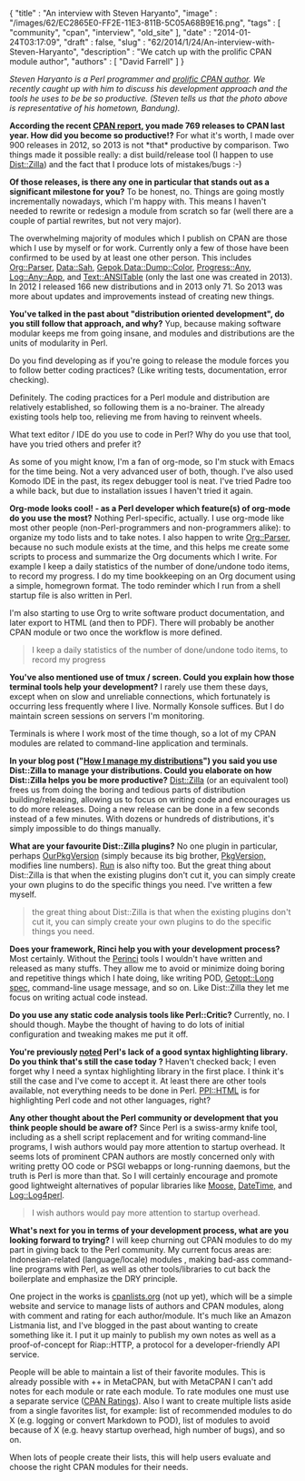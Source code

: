 {
   "title" : "An interview with Steven Haryanto",
   "image" : "/images/62/EC2865E0-FF2E-11E3-811B-5C05A68B9E16.png",
   "tags" : [
      "community",
      "cpan",
      "interview",
      "old_site"
   ],
   "date" : "2014-01-24T03:17:09",
   "draft" : false,
   "slug" : "62/2014/1/24/An-interview-with-Steven-Haryanto",
   "description" : "We catch up with the prolific CPAN module author",
   "authors" : [
      "David Farrell"
   ]
}

*Steven Haryanto is a Perl programmer and [prolific CPAN author](https://metacpan.org/author/SHARYANTO). We recently caught up with him to discuss his development approach and the tools he uses to be be so productive. (Steven tells us that the photo above is representative of his hometown, Bandung).*

**According the recent [CPAN report](http://neilb.org/cpan-report/), you made 769 releases to CPAN last year. How did you become so productive!?**
 For what it's worth, I made over 900 releases in 2012, so 2013 is not \*that\* productive by comparison. Two things made it possible really: a dist build/release tool (I happen to use [Dist::Zilla](https://metacpan.org/pod/Dist::Zilla)) and the fact that I produce lots of mistakes/bugs :-)

**Of those releases, is there any one in particular that stands out as a significant milestone for you?**
 To be honest, no. Things are going mostly incrementally nowadays, which I'm happy with. This means I haven't needed to rewrite or redesign a module from scratch so far (well there are a couple of partial rewrites, but not very major).

The overwhelming majority of modules which I publish on CPAN are those which I use by myself or for work. Currently only a few of those have been confirmed to be used by at least one other person. This includes [Org::Parser](https://metacpan.org/pod/Org::Parser), [Data::Sah](https://metacpan.org/pod/Data:Sah), [Gepok](https://metacpan.org/pod/Gepok),[Data::Dump::Color](https://metacpan.org/pod/Data::Dump::Color), [Progress::Any](https://metacpan.org/pod/Progress::Any), [Log::Any::App](https://metacpan.org/pod/Log::Any::App), and [Text::ANSITable](https://metacpan.org/pod/Text::ANSITable) (only the last one was created in 2013). In 2012 I released 166 new distributions and in 2013 only 71. So 2013 was more about updates and improvements instead of creating new things.

**You've talked in the past about "distribution oriented development", do you still follow that approach, and why?**
 Yup, because making software modular keeps me from going insane, and modules and distributions are the units of modularity in Perl.

Do you find developing as if you're going to release the module forces you to follow better coding practices? (Like writing tests, documentation, error checking).

Definitely. The coding practices for a Perl module and distribution are relatively established, so following them is a no-brainer. The already existing tools help too, relieving me from having to reinvent wheels.

What text editor / IDE do you use to code in Perl? Why do you use that tool, have you tried others and prefer it?

As some of you might know, I'm a fan of org-mode, so I'm stuck with Emacs for the time being. Not a very advanced user of both, though. I've also used Komodo IDE in the past, its regex debugger tool is neat. I've tried Padre too a while back, but due to installation issues I haven't tried it again.

**Org-mode looks cool! - as a Perl developer which feature(s) of org-mode do you use the most?**
 Nothing Perl-specific, actually. I use org-mode like most other people (non-Perl-programmers and non-programmers alike): to organize my todo lists and to take notes. I also happen to write [Org::Parser](https://metacpan.org/pod/Org::Parser), because no such module exists at the time, and this helps me create some scripts to process and summarize the Org documents which I write. For example I keep a daily statistics of the number of done/undone todo items, to record my progress. I do my time bookkeeping on an Org document using a simple, homegrown format. The todo reminder which I run from a shell startup file is also written in Perl.

I'm also starting to use Org to write software product documentation, and later export to HTML (and then to PDF). There will probably be another CPAN module or two once the workflow is more defined.

> I keep a daily statistics of the number of done/undone todo items, to record my progress

**You've also mentioned use of tmux / screen. Could you explain how those terminal tools help your development?**
 I rarely use them these days, except when on slow and unreliable connections, which fortunately is occurring less frequently where I live. Normally Konsole suffices. But I do maintain screen sessions on servers I'm monitoring.

Terminals is where I work most of the time though, so a lot of my CPAN modules are related to command-line application and terminals.

**In your blog post ("[How I manage my distributions](http://blogs.perl.org/users/steven_haryanto/2013/10/how-i-manage-my-perl-distributions.html)") you said you use Dist::Zilla to manage your distributions. Could you elaborate on how Dist::Zilla helps you be more productive?**
 [Dist::Zilla](https://metacpan.org/pod/Dist::Zilla) (or an equivalent tool) frees us from doing the boring and tedious parts of distribution building/releasing, allowing us to focus on writing code and encourages us to do more releases. Doing a new release can be done in a few seconds instead of a few minutes. With dozens or hundreds of distributions, it's simply impossible to do things manually.

**What are your favourite Dist::Zilla plugins?**
 No one plugin in particular, perhaps [OurPkgVersion](https://metacpan.org/pod/Dist::Zilla::Plugin::OurPkgVersion) (simply because its big brother, [PkgVersion,](https://metacpan.org/pod/Dist::Zilla::Plugin::PkgVersion) modifies line numbers). [Run](https://metacpan.org/pod/Dist::Zilla::Plugin::Run) is also nifty too. But the great thing about Dist::Zilla is that when the existing plugins don't cut it, you can simply create your own plugins to do the specific things you need. I've written a few myself.

> the great thing about Dist::Zilla is that when the existing plugins don't cut it, you can simply create your own plugins to do the specific things you need.

**Does your framework, Rinci help you with your development process?**
 Most certainly. Without the [Perinci](https://metacpan.org/pod/Perinci) tools I wouldn't have written and released as many stuffs. They allow me to avoid or minimize doing boring and repetitive things which I hate doing, like writing POD, [Getopt::Long spec](https://metacpan.org/pod/Getopt::Long::Spec), command-line usage message, and so on. Like Dist::Zilla they let me focus on writing actual code instead.

**Do you use any static code analysis tools like Perl::Critic?**
 Currently, no. I should though. Maybe the thought of having to do lots of initial configuration and tweaking makes me put it off.

**You're previously [noted](http://blogs.perl.org/users/steven_haryanto/2012/11/the-sad-state-of-syntax-highlighting-libraries-on-cpan.html) Perl's lack of a good syntax highlighting library. Do you think that's still the case today ?**
 Haven't checked back; I even forget why I need a syntax highlighting library in the first place. I think it's still the case and I've come to accept it. At least there are other tools available, not everything needs to be done in Perl. [PPI::HTML](https://metacpan.org/pod/PPI::HTML) is for highlighting Perl code and not other languages, right?

**Any other thought about the Perl community or development that you think people should be aware of?**
 Since Perl is a swiss-army knife tool, including as a shell script replacement and for writing command-line programs, I wish authors would pay more attention to startup overhead. It seems lots of prominent CPAN authors are mostly concerned only with writing pretty OO code or PSGI webapps or long-running daemons, but the truth is Perl is more than that. So I will certainly encourage and promote good lightweight alternatives of popular libraries like [Moose,](https://metacpan.org/pod/Moose) [DateTime,](https://metacpan.org/pod/DateTime) and [Log::Log4perl](https://metacpan.org/pod/Log::Log4perl).

> I wish authors would pay more attention to startup overhead.

**What's next for you in terms of your development process, what are you looking forward to trying?**
 I will keep churning out CPAN modules to do my part in giving back to the Perl community. My current focus areas are: Indonesian-related (language/locale) modules , making bad-ass command-line programs with Perl, as well as other tools/libraries to cut back the boilerplate and emphasize the DRY principle.

One project in the works is [cpanlists.org](http://cpanlists.org/) (not up yet), which will be a simple website and service to manage lists of authors and CPAN modules, along with comment and rating for each author/module. It's much like an Amazon Listmania list, and I've blogged in the past about wanting to create something like it. I put it up mainly to publish my own notes as well as a proof-of-concept for Riap::HTTP, a protocol for a developer-friendly API service.

People will be able to maintain a list of their favorite modules. This is already possible with ++ in MetaCPAN, but with MetaCPAN I can't add notes for each module or rate each module. To rate modules one must use a separate service ([CPAN Ratings](http://cpanratings.perl.org/)). Also I want to create multiple lists aside from a single favorites list, for example: list of recommended modules to do X (e.g. logging or convert Markdown to POD), list of modules to avoid because of X (e.g. heavy startup overhead, high number of bugs), and so on.

When lots of people create their lists, this will help users evaluate and choose the right CPAN modules for their needs.

